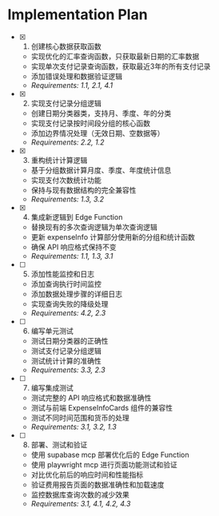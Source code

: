 # Implementation Plan

- [x] 1. 创建核心数据获取函数
  - 实现优化的汇率查询函数，只获取最新日期的汇率数据
  - 实现单次支付记录查询函数，获取最近3年的所有支付记录
  - 添加错误处理和数据验证逻辑
  - _Requirements: 1.1, 2.1, 4.1_

- [x] 2. 实现支付记录分组逻辑
  - 创建日期分类器类，支持月、季度、年的分类
  - 实现支付记录按时间段分组的核心函数
  - 添加边界情况处理（无效日期、空数据等）
  - _Requirements: 2.2, 1.2_

- [x] 3. 重构统计计算逻辑
  - 基于分组数据计算月度、季度、年度统计信息
  - 实现支付次数统计功能
  - 保持与现有数据结构的完全兼容性
  - _Requirements: 1.3, 3.2_

- [x] 4. 集成新逻辑到 Edge Function
  - 替换现有的多次查询逻辑为单次查询逻辑
  - 更新 expenseInfo 计算部分使用新的分组和统计函数
  - 确保 API 响应格式保持不变
  - _Requirements: 1.1, 1.3, 3.1_

- [ ] 5. 添加性能监控和日志
  - 添加查询执行时间监控
  - 添加数据处理步骤的详细日志
  - 实现查询失败的降级处理
  - _Requirements: 4.2, 2.3_

- [ ] 6. 编写单元测试
  - 测试日期分类器的正确性
  - 测试支付记录分组逻辑
  - 测试统计计算的准确性
  - _Requirements: 3.3, 2.3_

- [ ] 7. 编写集成测试
  - 测试完整的 API 响应格式和数据准确性
  - 测试与前端 ExpenseInfoCards 组件的兼容性
  - 测试不同时间范围和货币的处理
  - _Requirements: 3.1, 3.2, 1.3_

- [ ] 8. 部署、测试和验证
  - 使用 supabase mcp 部署优化后的 Edge Function
  - 使用 playwright mcp 进行页面功能测试和验证
  - 对比优化前后的响应时间和性能指标
  - 验证费用报告页面的数据准确性和加载速度
  - 监控数据库查询次数的减少效果
  - _Requirements: 3.1, 4.1, 4.2, 4.3_
